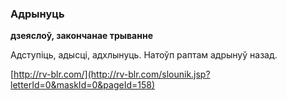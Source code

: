 ### Адрынуць
**дзеяслоў, закончанае трыванне**

Адступіць, адысці, адхлынуць. Натоўп раптам адрынуў назад.

<a rel="author">[http://rv-blr.com/](http://rv-blr.com/slounik.jsp?letterId=0&maskId=0&pageId=158)</a>
